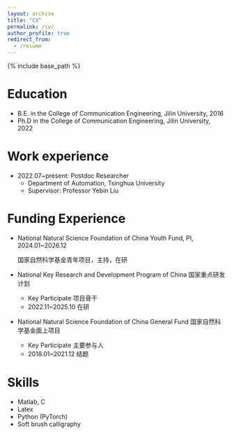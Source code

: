 ```yaml
---
layout: archive
title: "CV"
permalink: /cv/
author_profile: true
redirect_from:
  - /resume
---
```


{% include base_path %}

Education
======
* B.E. in the College of Communication Engineering, Jilin University, 2016
* Ph.D in the College of Communication Engineering, Jilin University, 2022

Work experience
======
* 2022.07~present: Postdoc Researcher
  * Department of Automation, Tsinghua University
  * Supervisor: Professor Yebin Liu

  
Funding Experience
======
* National Natural Science Foundation of China Youth Fund, PI, 2024.01~2026.12
  
  国家自然科学基金青年项目，主持，在研

* National Key Research and Development Program of China 国家重点研发计划
  * Key Participate 项目骨干
  * 2022.11~2025.10 在研

* National Natural Science Foundation of China General Fund 国家自然科学基金面上项目
  * Key Participate 主要参与人
  * 2018.01~2021.12 结题

Skills
======
* Matlab, C
* Latex
* Python (PyTorch)
* Soft brush calligraphy


<!-- Publications
======
  <ul>{% for post in site.publications %}
    {% include archive-single-cv.html %}
  {% endfor %}</ul> -->
  
<!-- Talks
======
  <ul>{% for post in site.talks %}
    {% include archive-single-talk-cv.html %}
  {% endfor %}</ul> -->
  
<!-- Teaching
======
  <ul>{% for post in site.teaching %}
    {% include archive-single-cv.html %}
  {% endfor %}</ul> -->
  
<!-- Service and leadership
======
* Currently signed in to 43 different slack teams -->
